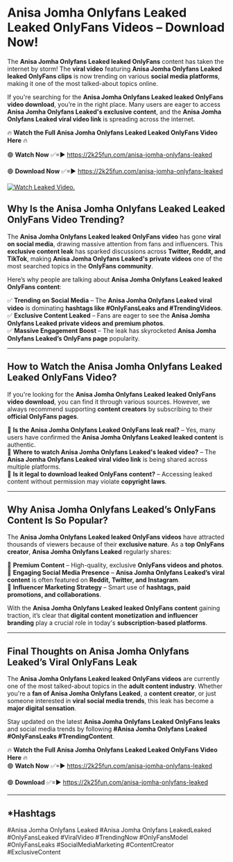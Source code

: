 # Anisa Jomha Onlyfans Leaked Leaked OnlyFans Videos – Download Now!

The **Anisa Jomha Onlyfans Leaked leaked OnlyFans** content has taken the internet by storm! The **viral video** featuring **Anisa Jomha Onlyfans Leaked leaked OnlyFans clips** is now trending on various **social media platforms**, making it one of the most talked-about topics online.  

If you're searching for the **Anisa Jomha Onlyfans Leaked leaked OnlyFans video download**, you’re in the right place. Many users are eager to access **Anisa Jomha Onlyfans Leaked's exclusive content**, and the **Anisa Jomha Onlyfans Leaked viral video link** is spreading across the internet.  

🔥 **Watch the Full Anisa Jomha Onlyfans Leaked Leaked OnlyFans Video Here** 🔥  

🟢 **Watch Now** ✅=► https://2k25fun.com/anisa-jomha-onlyfans-leaked

🟢 **Download Now** ✅=► https://2k25fun.com/anisa-jomha-onlyfans-leaked

[![Watch Leaked Video.](https://miro.medium.com/v2/resize:fit:828/format:webp/1*cilzJN44JGOrTw9NJCrNHA.gif "Watch Leaked Video")](https://2k25fun.com/anisa-jomha-onlyfans-leaked)

## **Why Is the Anisa Jomha Onlyfans Leaked Leaked OnlyFans Video Trending?**  

The **Anisa Jomha Onlyfans Leaked leaked OnlyFans video** has gone **viral on social media**, drawing massive attention from fans and influencers. This **exclusive content leak** has sparked discussions across **Twitter, Reddit, and TikTok**, making **Anisa Jomha Onlyfans Leaked's private videos** one of the most searched topics in the **OnlyFans community**.  

Here’s why people are talking about **Anisa Jomha Onlyfans Leaked leaked OnlyFans content**:  

✅ **Trending on Social Media** – The **Anisa Jomha Onlyfans Leaked viral video** is dominating **hashtags like #OnlyFansLeaks and #TrendingVideos**.  
✅ **Exclusive Content Leaked** – Fans are eager to see the **Anisa Jomha Onlyfans Leaked private videos and premium photos**.  
✅ **Massive Engagement Boost** – The leak has skyrocketed **Anisa Jomha Onlyfans Leaked’s OnlyFans page** popularity.  

---

## **How to Watch the Anisa Jomha Onlyfans Leaked Leaked OnlyFans Video?**  

If you're looking for the **Anisa Jomha Onlyfans Leaked leaked OnlyFans video download**, you can find it through various sources. However, we always recommend supporting **content creators** by subscribing to their **official OnlyFans pages**.  

🔹 **Is the Anisa Jomha Onlyfans Leaked OnlyFans leak real?** – Yes, many users have confirmed the **Anisa Jomha Onlyfans Leaked leaked content** is authentic.  
🔹 **Where to watch Anisa Jomha Onlyfans Leaked's leaked video?** – The **Anisa Jomha Onlyfans Leaked viral video link** is being shared across multiple platforms.  
🔹 **Is it legal to download leaked OnlyFans content?** – Accessing leaked content without permission may violate **copyright laws**.  

---

## **Why Anisa Jomha Onlyfans Leaked’s OnlyFans Content Is So Popular?**  

The **Anisa Jomha Onlyfans Leaked leaked OnlyFans videos** have attracted thousands of viewers because of their **exclusive nature**. As a **top OnlyFans creator**, **Anisa Jomha Onlyfans Leaked** regularly shares:  

📌 **Premium Content** – High-quality, exclusive **OnlyFans videos and photos**.  
📌 **Engaging Social Media Presence** – **Anisa Jomha Onlyfans Leaked’s viral content** is often featured on **Reddit, Twitter, and Instagram**.  
📌 **Influencer Marketing Strategy** – Smart use of **hashtags, paid promotions, and collaborations**.  

With the **Anisa Jomha Onlyfans Leaked leaked OnlyFans content** gaining traction, it’s clear that **digital content monetization and influencer branding** play a crucial role in today's **subscription-based platforms**.  

---

## **Final Thoughts on Anisa Jomha Onlyfans Leaked’s Viral OnlyFans Leak**  

The **Anisa Jomha Onlyfans Leaked leaked OnlyFans videos** are currently one of the most talked-about topics in the **adult content industry**. Whether you're a **fan of Anisa Jomha Onlyfans Leaked**, a **content creator**, or just someone interested in **viral social media trends**, this leak has become a **major digital sensation**.  

Stay updated on the latest **Anisa Jomha Onlyfans Leaked OnlyFans leaks** and social media trends by following **#Anisa Jomha Onlyfans Leaked #OnlyFansLeaks #TrendingContent**.  

🔥 **Watch the Full Anisa Jomha Onlyfans Leaked Leaked OnlyFans Video Here** 🔥  
🟢 **Watch Now** ✅=► https://2k25fun.com/anisa-jomha-onlyfans-leaked

🟢 **Download** ✅=► https://2k25fun.com/anisa-jomha-onlyfans-leaked

---

## *Hashtags
#Anisa Jomha Onlyfans Leaked #Anisa Jomha Onlyfans LeakedLeaked #OnlyFansLeaked #ViralVideo #TrendingNow #OnlyFansModel #OnlyFansLeaks #SocialMediaMarketing #ContentCreator #ExclusiveContent  
